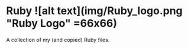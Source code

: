 # Ruby ![alt text](img/Ruby_logo.png "Ruby Logo" =66x66)

A collection of my (and copied) Ruby files.
